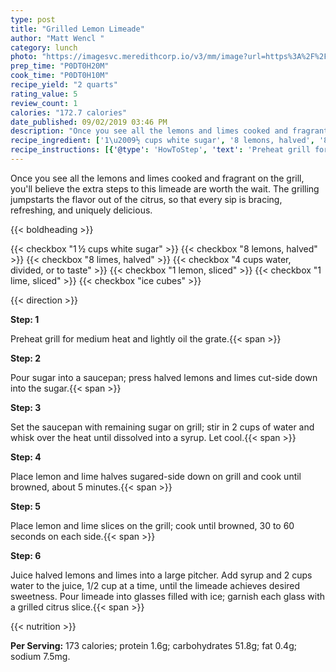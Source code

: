 ```yaml
---
type: post
title: "Grilled Lemon Limeade"
author: "Matt Wencl "
category: lunch
photo: "https://imagesvc.meredithcorp.io/v3/mm/image?url=https%3A%2F%2Fimages.media-allrecipes.com%2Fuserphotos%2F3708612.jpg"
prep_time: "P0DT0H20M"
cook_time: "P0DT0H10M"
recipe_yield: "2 quarts"
rating_value: 5
review_count: 1
calories: "172.7 calories"
date_published: 09/02/2019 03:46 PM
description: "Once you see all the lemons and limes cooked and fragrant on the grill, you'll believe the extra steps to this limeade are worth the wait. The grilling jumpstarts the flavor out of the citrus, so that every sip is bracing, refreshing, and uniquely delicious."
recipe_ingredient: ['1\u2009½ cups white sugar', '8 lemons, halved', '8 limes, halved', '4 cups water, divided, or to taste', '1 lemon, sliced', '1 lime, sliced', 'ice cubes']
recipe_instructions: [{'@type': 'HowToStep', 'text': 'Preheat grill for medium heat and lightly oil the grate.\n'}, {'@type': 'HowToStep', 'text': 'Pour sugar into a saucepan; press halved lemons and limes cut-side down into the sugar.\n'}, {'@type': 'HowToStep', 'text': 'Set the saucepan with remaining sugar on grill; stir in 2 cups of water and whisk over the heat until dissolved into a syrup. Let cool.\n'}, {'@type': 'HowToStep', 'text': 'Place lemon and lime halves sugared-side down on grill and cook until browned, about 5 minutes.\n'}, {'@type': 'HowToStep', 'text': 'Place lemon and lime slices on the grill; cook until browned, 30 to 60 seconds on each side.\n'}, {'@type': 'HowToStep', 'text': 'Juice halved lemons and limes into a large pitcher. Add syrup and 2 cups water to the juice, 1/2 cup at a time, until the limeade achieves desired sweetness. Pour limeade into glasses filled with ice; garnish each glass with a grilled citrus slice.\n'}]
---
```


Once you see all the lemons and limes cooked and fragrant on the grill, you'll believe the extra steps to this limeade are worth the wait. The grilling jumpstarts the flavor out of the citrus, so that every sip is bracing, refreshing, and uniquely delicious. 

{{< boldheading >}}

{{< checkbox "1 ½ cups white sugar" >}}
{{< checkbox "8  lemons, halved" >}}
{{< checkbox "8  limes, halved" >}}
{{< checkbox "4 cups water, divided, or to taste" >}}
{{< checkbox "1  lemon, sliced" >}}
{{< checkbox "1  lime, sliced" >}}
{{< checkbox "ice cubes" >}}


{{< direction >}}

**Step: 1**

Preheat grill for medium heat and lightly oil the grate.{{< span >}}

**Step: 2**

Pour sugar into a saucepan; press halved lemons and limes cut-side down into the sugar.{{< span >}}

**Step: 3**

Set the saucepan with remaining sugar on grill; stir in 2 cups of water and whisk over the heat until dissolved into a syrup. Let cool.{{< span >}}

**Step: 4**

Place lemon and lime halves sugared-side down on grill and cook until browned, about 5 minutes.{{< span >}}

**Step: 5**

Place lemon and lime slices on the grill; cook until browned, 30 to 60 seconds on each side.{{< span >}}

**Step: 6**

Juice halved lemons and limes into a large pitcher. Add syrup and 2 cups water to the juice, 1/2 cup at a time, until the limeade achieves desired sweetness. Pour limeade into glasses filled with ice; garnish each glass with a grilled citrus slice.{{< span >}}

{{< nutrition >}}

**Per Serving:** 173 calories; protein 1.6g; carbohydrates 51.8g; fat 0.4g; sodium 7.5mg.